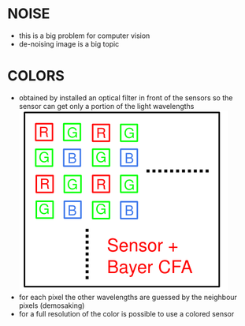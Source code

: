 # NOISE 
- this is a big problem for computer vision
- de-noising image is a big topic
# COLORS
- obtained by installed an optical filter in front of the sensors so the sensor can get only a portion of the light wavelengths
![](../assets/Pasted%20image%2020231005120213.png)
- for each pixel the other wavelengths are guessed by the neighbour pixels (demosaking)
-  for a full resolution of the color is possible to use a colored sensor